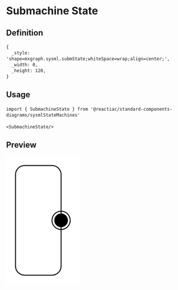 # Submachine State

## Definition

```
{
  _style: 'shape=mxgraph.sysml.submState;whiteSpace=wrap;align=center;',
  _width: 0,
  _height: 120,
}
```

## Usage

```
import { SubmachineState } from '@reactiac/standard-components-diagrams/sysmlStateMachines'

<SubmachineState/>
```

## Preview

<img src="./submachine-state.png" width="200"/>
